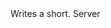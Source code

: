 <function name="WriteShort" parent="bf_write" type="classfunc">
	<description>
		Writes a short.
	</description>
	<realm>Server</realm>
	<args>
		<arg name="value" type="number"></arg>
	</args>
</function>